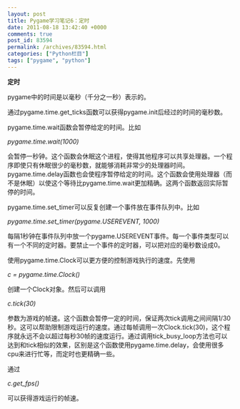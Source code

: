 ```yaml
---
layout: post
title: Pygame学习笔记6：定时
date: 2011-08-18 13:42:40 +0000
comments: true
post_id: 83594
permalink: /archives/83594.html
categories: ["Python栏目"]
tags: ["pygame", "python"]
---
```


<strong>定时</strong>

pygame中的时间是以毫秒（千分之一秒）表示的。

通过pygame.time.get_ticks函数可以获得pygame.init后经过的时间的毫秒数。

pygame.time.wait函数会暂停给定的时间。比如

<em>pygame.time.wait(1000)</em>

会暂停一秒钟。这个函数会休眠这个进程，使得其他程序可以共享处理器。一个程序即使只有休眠很少的毫秒数，就能够消耗非常少的处理器时间。pygame.time.delay函数也会使程序暂停给定的时间。这个函数会使用处理器（而不是休眠）以使这个等待比pygame.time.wait更加精确。这两个函数返回实际暂停的时间。

pygame.time.set_timer可以反复创建一个事件放在事件队列中。比如

<em>pygame.time.set_timer(pygame.USEREVENT, 1000)</em>

每隔1秒钟在事件队列中放一个pygame.USEREVENT事件。每一个事件类型可以有一个不同的定时器。要禁止一个事件的定时器，可以把对应的毫秒数设成0。

使用pygame.time.Clock可以更方便的控制游戏执行的速度。先使用

<em>c = pygame.time.Clock()</em>

创建一个Clock对象。然后可以调用

<em>c.tick(30)</em>

参数为游戏的帧速。这个函数会暂停一定的时间，保证两次tick调用之间间隔1/30秒。这可以帮助限制游戏运行的速度。通过每帧调用一次Clock.tick(30)，这个程序就永远不会以超过每秒30帧的速度运行。通过调用tick_busy_loop方法也可以达到和tick相似的效果，区别是这个函数使用pygame.time.delay，会使用很多cpu来进行忙等，而定时也更精确一些。

通过

<em>c.get_fps()</em>

可以获得游戏运行的帧速。
